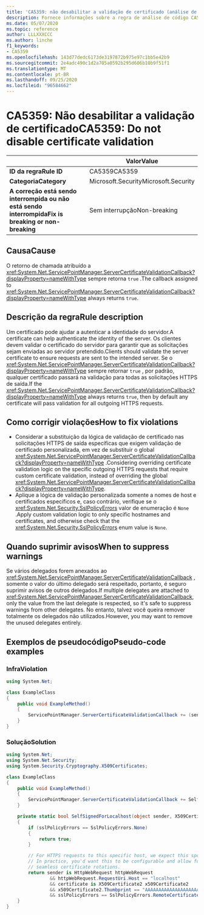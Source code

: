 ```yaml
---
title: 'CA5359: não desabilitar a validação de certificado (análise de código)'
description: Fornece informações sobre a regra de análise de código CA5359, incluindo causas, como corrigir violações e quando suprimir.
ms.date: 05/07/2020
ms.topic: reference
author: LLLXXXCCC
ms.author: linche
f1_keywords:
- CA5359
ms.openlocfilehash: 143d77dedc6173de3197872b975e97c1bb5e42b9
ms.sourcegitcommit: 2e4adc490c1d2a705a0592b295d606b10b9f51f1
ms.translationtype: MT
ms.contentlocale: pt-BR
ms.lasthandoff: 09/25/2020
ms.locfileid: "96584662"
---
```

# <a name="ca5359-do-not-disable-certificate-validation"></a><span data-ttu-id="6c6a6-103">CA5359: Não desabilitar a validação de certificado</span><span class="sxs-lookup"><span data-stu-id="6c6a6-103">CA5359: Do not disable certificate validation</span></span>

| | <span data-ttu-id="6c6a6-104">Valor</span><span class="sxs-lookup"><span data-stu-id="6c6a6-104">Value</span></span> |
|-|-|
| <span data-ttu-id="6c6a6-105">**ID da regra**</span><span class="sxs-lookup"><span data-stu-id="6c6a6-105">**Rule ID**</span></span> |<span data-ttu-id="6c6a6-106">CA5359</span><span class="sxs-lookup"><span data-stu-id="6c6a6-106">CA5359</span></span>|
| <span data-ttu-id="6c6a6-107">**Categoria**</span><span class="sxs-lookup"><span data-stu-id="6c6a6-107">**Category**</span></span> |<span data-ttu-id="6c6a6-108">Microsoft.Security</span><span class="sxs-lookup"><span data-stu-id="6c6a6-108">Microsoft.Security</span></span>|
| <span data-ttu-id="6c6a6-109">**A correção está sendo interrompida ou não está sendo interrompida**</span><span class="sxs-lookup"><span data-stu-id="6c6a6-109">**Fix is breaking or non-breaking**</span></span> |<span data-ttu-id="6c6a6-110">Sem interrupção</span><span class="sxs-lookup"><span data-stu-id="6c6a6-110">Non-breaking</span></span>|

## <a name="cause"></a><span data-ttu-id="6c6a6-111">Causa</span><span class="sxs-lookup"><span data-stu-id="6c6a6-111">Cause</span></span>

<span data-ttu-id="6c6a6-112">O retorno de chamada atribuído a <xref:System.Net.ServicePointManager.ServerCertificateValidationCallback?displayProperty=nameWithType> sempre retorna `true` .</span><span class="sxs-lookup"><span data-stu-id="6c6a6-112">The callback assigned to <xref:System.Net.ServicePointManager.ServerCertificateValidationCallback?displayProperty=nameWithType> always returns `true`.</span></span>

## <a name="rule-description"></a><span data-ttu-id="6c6a6-113">Descrição da regra</span><span class="sxs-lookup"><span data-stu-id="6c6a6-113">Rule description</span></span>

<span data-ttu-id="6c6a6-114">Um certificado pode ajudar a autenticar a identidade do servidor.</span><span class="sxs-lookup"><span data-stu-id="6c6a6-114">A certificate can help authenticate the identity of the server.</span></span> <span data-ttu-id="6c6a6-115">Os clientes devem validar o certificado do servidor para garantir que as solicitações sejam enviadas ao servidor pretendido.</span><span class="sxs-lookup"><span data-stu-id="6c6a6-115">Clients should validate the server certificate to ensure requests are sent to the intended server.</span></span> <span data-ttu-id="6c6a6-116">Se o <xref:System.Net.ServicePointManager.ServerCertificateValidationCallback?displayProperty=nameWithType> sempre retornar `true` , por padrão, qualquer certificado passará na validação para todas as solicitações HTTPS de saída.</span><span class="sxs-lookup"><span data-stu-id="6c6a6-116">If the <xref:System.Net.ServicePointManager.ServerCertificateValidationCallback?displayProperty=nameWithType> always returns `true`, then by default any certificate will pass validation for all outgoing HTTPS requests.</span></span>

## <a name="how-to-fix-violations"></a><span data-ttu-id="6c6a6-117">Como corrigir violações</span><span class="sxs-lookup"><span data-stu-id="6c6a6-117">How to fix violations</span></span>

- <span data-ttu-id="6c6a6-118">Considerar a substituição da lógica de validação de certificado nas solicitações HTTPS de saída específicas que exigem validação de certificado personalizada, em vez de substituir o global <xref:System.Net.ServicePointManager.ServerCertificateValidationCallback?displayProperty=nameWithType> .</span><span class="sxs-lookup"><span data-stu-id="6c6a6-118">Considering overriding certificate validation logic on the specific outgoing HTTPS requests that require custom certificate validation, instead of overriding the global <xref:System.Net.ServicePointManager.ServerCertificateValidationCallback?displayProperty=nameWithType>.</span></span>
- <span data-ttu-id="6c6a6-119">Aplique a lógica de validação personalizada somente a nomes de host e certificados específicos e, caso contrário, verifique se o <xref:System.Net.Security.SslPolicyErrors> valor de enumeração é `None` .</span><span class="sxs-lookup"><span data-stu-id="6c6a6-119">Apply custom validation logic to only specific hostnames and certificates, and otherwise check that the <xref:System.Net.Security.SslPolicyErrors> enum value is `None`.</span></span>

## <a name="when-to-suppress-warnings"></a><span data-ttu-id="6c6a6-120">Quando suprimir avisos</span><span class="sxs-lookup"><span data-stu-id="6c6a6-120">When to suppress warnings</span></span>

<span data-ttu-id="6c6a6-121">Se vários delegados forem anexados ao <xref:System.Net.ServicePointManager.ServerCertificateValidationCallback> , somente o valor do último delegado será respeitado, portanto, é seguro suprimir avisos de outros delegados.</span><span class="sxs-lookup"><span data-stu-id="6c6a6-121">If multiple delegates are attached to <xref:System.Net.ServicePointManager.ServerCertificateValidationCallback>, only the value from the last delegate is respected, so it's safe to suppress warnings from other delegates.</span></span> <span data-ttu-id="6c6a6-122">No entanto, talvez você queira remover totalmente os delegados não utilizados.</span><span class="sxs-lookup"><span data-stu-id="6c6a6-122">However, you may want to remove the unused delegates entirely.</span></span>

## <a name="pseudo-code-examples"></a><span data-ttu-id="6c6a6-123">Exemplos de pseudocódigo</span><span class="sxs-lookup"><span data-stu-id="6c6a6-123">Pseudo-code examples</span></span>

### <a name="violation"></a><span data-ttu-id="6c6a6-124">Infra</span><span class="sxs-lookup"><span data-stu-id="6c6a6-124">Violation</span></span>

```csharp
using System.Net;

class ExampleClass
{
    public void ExampleMethod()
    {
        ServicePointManager.ServerCertificateValidationCallback += (sender, cert, chain, error) => { return true; };
    }
}
```

### <a name="solution"></a><span data-ttu-id="6c6a6-125">Solução</span><span class="sxs-lookup"><span data-stu-id="6c6a6-125">Solution</span></span>

```csharp
using System.Net;
using System.Net.Security;
using System.Security.Cryptography.X509Certificates;

class ExampleClass
{
    public void ExampleMethod()
    {
        ServicePointManager.ServerCertificateValidationCallback += SelfSignedForLocalhost;
    }

    private static bool SelfSignedForLocalhost(object sender, X509Certificate certificate, X509Chain chain, SslPolicyErrors sslPolicyErrors)
    {
        if (sslPolicyErrors == SslPolicyErrors.None)
        {
            return true;
        }

        // For HTTPS requests to this specific host, we expect this specific certificate.
        // In practice, you'd want this to be configurable and allow for multiple certificates per host, to enable
        // seamless certificate rotations.
        return sender is HttpWebRequest httpWebRequest
                && httpWebRequest.RequestUri.Host == "localhost"
                && certificate is X509Certificate2 x509Certificate2
                && x509Certificate2.Thumbprint == "AAAAAAAAAAAAAAAAAAAAAAAAAAAAAAAAAAAAAAAA"
                && sslPolicyErrors == SslPolicyErrors.RemoteCertificateChainErrors;
    }
}
```
